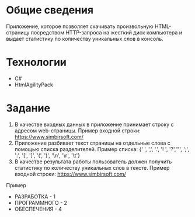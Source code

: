 # Общие сведения
Приложение, которое позволяет скачивать произвольную HTML-страницу посредством HTTP-запроса на жесткий диск компьютера и выдает статистику по количеству уникальных слов в консоль.
# Технологии
* C#
* HtmlAgilityPack
# Задание
1. В качестве входных данных в приложение принимает строку с адресом
web-страницы. Пример входной строки: https://www.simbirsoft.com/
2. Приложение разбивает текст страницы на отдельные слова с помощью
списка разделителей.
Пример списка:
{' ', ',', '.', '! ', '?','"', ';', ':', '[', ']', '(', ')', '\n', '\r', '\t'}
3. В качестве результата работы пользователь должен получить статистику по
количеству уникальных слов в тексте. 
Пример входной строки:
https://www.simbirsoft.com/

Пример
* РАЗРАБОТКА - 1
* ПРОГРАММНОГО - 2
* ОБЕСПЕЧЕНИЯ - 4
